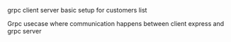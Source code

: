 grpc client server basic setup for customers list

Grpc usecase where communication happens between client express and grpc server
